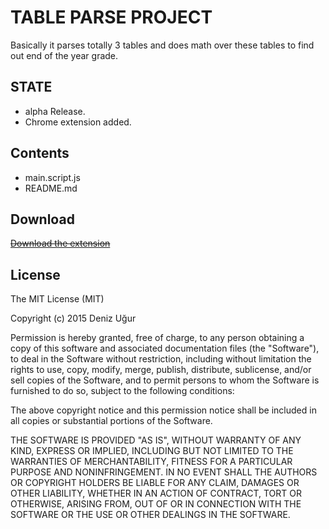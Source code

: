 # TABLE PARSE PROJECT
Basically it parses totally 3 tables and does math over these tables to find out end of the year grade.

STATE
-------------
* alpha Release.
* Chrome extension added.

Contents
-------------
 * main.script.js
 * README.md

Download
-------------
~~[Download the extension](https://www.dropbox.com/s/4tt0r9ffyh0ziko/extension.crx?dl=1)~~

License
-------------
The MIT License (MIT)

Copyright (c) 2015 Deniz Uğur

Permission is hereby granted, free of charge, to any person obtaining a copy
of this software and associated documentation files (the "Software"), to deal
in the Software without restriction, including without limitation the rights
to use, copy, modify, merge, publish, distribute, sublicense, and/or sell
copies of the Software, and to permit persons to whom the Software is
furnished to do so, subject to the following conditions:

The above copyright notice and this permission notice shall be included in all
copies or substantial portions of the Software.

THE SOFTWARE IS PROVIDED "AS IS", WITHOUT WARRANTY OF ANY KIND, EXPRESS OR
IMPLIED, INCLUDING BUT NOT LIMITED TO THE WARRANTIES OF MERCHANTABILITY,
FITNESS FOR A PARTICULAR PURPOSE AND NONINFRINGEMENT. IN NO EVENT SHALL THE
AUTHORS OR COPYRIGHT HOLDERS BE LIABLE FOR ANY CLAIM, DAMAGES OR OTHER
LIABILITY, WHETHER IN AN ACTION OF CONTRACT, TORT OR OTHERWISE, ARISING FROM,
OUT OF OR IN CONNECTION WITH THE SOFTWARE OR THE USE OR OTHER DEALINGS IN THE
SOFTWARE.

